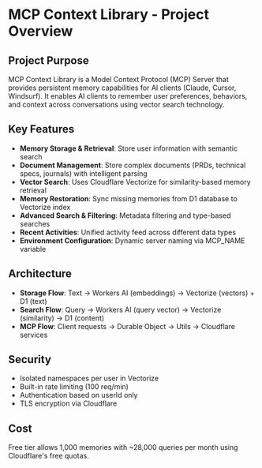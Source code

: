 # MCP Context Library - Project Overview

## Project Purpose
MCP Context Library is a Model Context Protocol (MCP) Server that provides persistent memory capabilities for AI clients (Claude, Cursor, Windsurf). It enables AI clients to remember user preferences, behaviors, and context across conversations using vector search technology.

## Key Features
- **Memory Storage & Retrieval**: Store user information with semantic search
- **Document Management**: Store complex documents (PRDs, technical specs, journals) with intelligent parsing
- **Vector Search**: Uses Cloudflare Vectorize for similarity-based memory retrieval
- **Memory Restoration**: Sync missing memories from D1 database to Vectorize index
- **Advanced Search & Filtering**: Metadata filtering and type-based searches
- **Recent Activities**: Unified activity feed across different data types
- **Environment Configuration**: Dynamic server naming via MCP_NAME variable

## Architecture
- **Storage Flow**: Text → Workers AI (embeddings) → Vectorize (vectors) + D1 (text)
- **Search Flow**: Query → Workers AI (query vector) → Vectorize (similarity) → D1 (content)
- **MCP Flow**: Client requests → Durable Object → Utils → Cloudflare services

## Security
- Isolated namespaces per user in Vectorize
- Built-in rate limiting (100 req/min)
- Authentication based on userId only
- TLS encryption via Cloudflare

## Cost
Free tier allows 1,000 memories with ~28,000 queries per month using Cloudflare's free quotas.